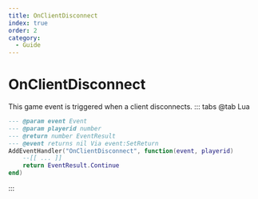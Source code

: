 ```yaml
---
title: OnClientDisconnect
index: true
order: 2
category:
  - Guide
---
```


# OnClientDisconnect
This game event is triggered when a client disconnects.
::: tabs
@tab Lua
```lua
--- @param event Event
--- @param playerid number
--- @return number EventResult
--- @event returns nil Via event:SetReturn
AddEventHandler("OnClientDisconnect", function(event, playerid)
    --[[ ... ]]
    return EventResult.Continue
end)
```

:::